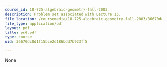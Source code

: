 ```yaml
---
course_id: 18-725-algebraic-geometry-fall-2003
description: Problem set associated with Lecture 13.
file_location: /coursemedia/18-725-algebraic-geometry-fall-2003/36670dc0d1f15bce2d186bdd7b923ff5_ps6.pdf
file_type: application/pdf
layout: pdf
title: ps6.pdf
type: course
uid: 36670dc0d1f15bce2d186bdd7b923ff5

---
```

None